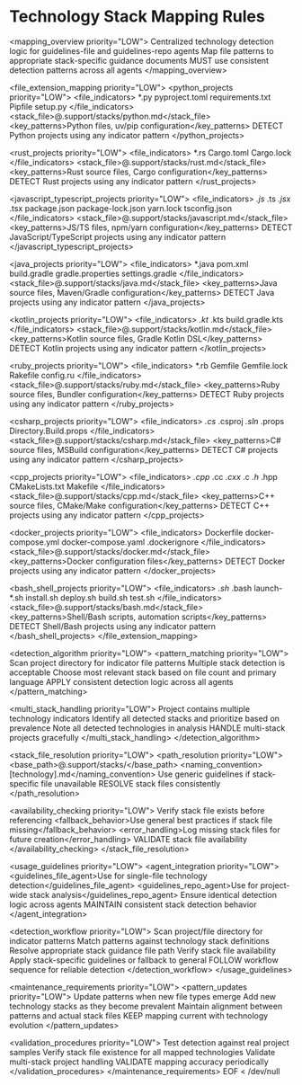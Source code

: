 # Technology Stack Mapping Rules

<mapping_overview priority="LOW">
<purpose>Centralized technology detection logic for guidelines-file and guidelines-repo agents</purpose>
<function>Map file patterns to appropriate stack-specific guidance documents</function>
<enforcement>MUST use consistent detection patterns across all agents</enforcement>
</mapping_overview>

<file_extension_mapping priority="LOW">
<python_projects priority="LOW">
  <file_indicators>
    <pattern>*.py</pattern>
    <pattern>pyproject.toml</pattern>
    <pattern>requirements.txt</pattern>
    <pattern>Pipfile</pattern>
    <pattern>setup.py</pattern>
  </file_indicators>
  <stack_file>@.support/stacks/python.md</stack_file>
  <key_patterns>Python files, uv/pip configuration</key_patterns>
  <enforcement>DETECT Python projects using any indicator pattern</enforcement>
</python_projects>

<rust_projects priority="LOW">
  <file_indicators>
    <pattern>*.rs</pattern>
    <pattern>Cargo.toml</pattern>
    <pattern>Cargo.lock</pattern>
  </file_indicators>
  <stack_file>@.support/stacks/rust.md</stack_file>
  <key_patterns>Rust source files, Cargo configuration</key_patterns>
  <enforcement>DETECT Rust projects using any indicator pattern</enforcement>
</rust_projects>

<javascript_typescript_projects priority="LOW">
  <file_indicators>
    <pattern>*.js</pattern>
    <pattern>*.ts</pattern>
    <pattern>*.jsx</pattern>
    <pattern>*.tsx</pattern>
    <pattern>package.json</pattern>
    <pattern>package-lock.json</pattern>
    <pattern>yarn.lock</pattern>
    <pattern>tsconfig.json</pattern>
  </file_indicators>
  <stack_file>@.support/stacks/javascript.md</stack_file>
  <key_patterns>JS/TS files, npm/yarn configuration</key_patterns>
  <enforcement>DETECT JavaScript/TypeScript projects using any indicator pattern</enforcement>
</javascript_typescript_projects>

<java_projects priority="LOW">
  <file_indicators>
    <pattern>*.java</pattern>
    <pattern>pom.xml</pattern>
    <pattern>build.gradle</pattern>
    <pattern>gradle.properties</pattern>
    <pattern>settings.gradle</pattern>
  </file_indicators>
  <stack_file>@.support/stacks/java.md</stack_file>
  <key_patterns>Java source files, Maven/Gradle configuration</key_patterns>
  <enforcement>DETECT Java projects using any indicator pattern</enforcement>
</java_projects>

<kotlin_projects priority="LOW">
  <file_indicators>
    <pattern>*.kt</pattern>
    <pattern>*.kts</pattern>
    <pattern>build.gradle.kts</pattern>
  </file_indicators>
  <stack_file>@.support/stacks/kotlin.md</stack_file>
  <key_patterns>Kotlin source files, Gradle Kotlin DSL</key_patterns>
  <enforcement>DETECT Kotlin projects using any indicator pattern</enforcement>
</kotlin_projects>

<ruby_projects priority="LOW">
  <file_indicators>
    <pattern>*.rb</pattern>
    <pattern>Gemfile</pattern>
    <pattern>Gemfile.lock</pattern>
    <pattern>Rakefile</pattern>
    <pattern>config.ru</pattern>
  </file_indicators>
  <stack_file>@.support/stacks/ruby.md</stack_file>
  <key_patterns>Ruby source files, Bundler configuration</key_patterns>
  <enforcement>DETECT Ruby projects using any indicator pattern</enforcement>
</ruby_projects>

<csharp_projects priority="LOW">
  <file_indicators>
    <pattern>*.cs</pattern>
    <pattern>*.csproj</pattern>
    <pattern>*.sln</pattern>
    <pattern>*.props</pattern>
    <pattern>Directory.Build.props</pattern>
  </file_indicators>
  <stack_file>@.support/stacks/csharp.md</stack_file>
  <key_patterns>C# source files, MSBuild configuration</key_patterns>
  <enforcement>DETECT C# projects using any indicator pattern</enforcement>
</csharp_projects>

<cpp_projects priority="LOW">
  <file_indicators>
    <pattern>*.cpp</pattern>
    <pattern>*.cc</pattern>
    <pattern>*.cxx</pattern>
    <pattern>*.c</pattern>
    <pattern>*.h</pattern>
    <pattern>*.hpp</pattern>
    <pattern>CMakeLists.txt</pattern>
    <pattern>Makefile</pattern>
  </file_indicators>
  <stack_file>@.support/stacks/cpp.md</stack_file>
  <key_patterns>C++ source files, CMake/Make configuration</key_patterns>
  <enforcement>DETECT C++ projects using any indicator pattern</enforcement>
</cpp_projects>

<docker_projects priority="LOW">
  <file_indicators>
    <pattern>Dockerfile</pattern>
    <pattern>docker-compose.yml</pattern>
    <pattern>docker-compose.yaml</pattern>
    <pattern>.dockerignore</pattern>
  </file_indicators>
  <stack_file>@.support/stacks/docker.md</stack_file>
  <key_patterns>Docker configuration files</key_patterns>
  <enforcement>DETECT Docker projects using any indicator pattern</enforcement>
</docker_projects>

<bash_shell_projects priority="LOW">
  <file_indicators>
    <pattern>*.sh</pattern>
    <pattern>*.bash</pattern>
    <pattern>launch-*.sh</pattern>
    <pattern>install.sh</pattern>
    <pattern>deploy.sh</pattern>
    <pattern>build.sh</pattern>
    <pattern>test.sh</pattern>
  </file_indicators>
  <stack_file>@.support/stacks/bash.md</stack_file>
  <key_patterns>Shell/Bash scripts, automation scripts</key_patterns>
  <enforcement>DETECT Shell/Bash projects using any indicator pattern</enforcement>
</bash_shell_projects>
</file_extension_mapping>

<detection_algorithm priority="LOW">
<pattern_matching priority="LOW">
  <instruction>Scan project directory for indicator file patterns</instruction>
  <precedence>Multiple stack detection is acceptable</precedence>
  <selection>Choose most relevant stack based on file count and primary language</selection>
  <enforcement>APPLY consistent detection logic across all agents</enforcement>
</pattern_matching>

<multi_stack_handling priority="LOW">
  <scenario>Project contains multiple technology indicators</scenario>
  <approach>Identify all detected stacks and prioritize based on prevalence</approach>
  <documentation>Note all detected technologies in analysis</documentation>
  <enforcement>HANDLE multi-stack projects gracefully</enforcement>
</multi_stack_handling>
</detection_algorithm>

<stack_file_resolution priority="LOW">
<path_resolution priority="LOW">
  <base_path>@.support/stacks/</base_path>
  <naming_convention>[technology].md</naming_convention>
  <fallback>Use generic guidelines if stack-specific file unavailable</fallback>
  <enforcement>RESOLVE stack files consistently</enforcement>
</path_resolution>

<availability_checking priority="LOW">
  <check>Verify stack file exists before referencing</check>
  <fallback_behavior>Use general best practices if stack file missing</fallback_behavior>
  <error_handling>Log missing stack files for future creation</error_handling>
  <enforcement>VALIDATE stack file availability</enforcement>
</availability_checking>
</stack_file_resolution>

<usage_guidelines priority="LOW">
<agent_integration priority="LOW">
  <guidelines_file_agent>Use for single-file technology detection</guidelines_file_agent>
  <guidelines_repo_agent>Use for project-wide stack analysis</guidelines_repo_agent>
  <consistency>Ensure identical detection logic across agents</consistency>
  <enforcement>MAINTAIN consistent stack detection behavior</enforcement>
</agent_integration>

<detection_workflow priority="LOW">
  <step order="1">Scan project/file directory for indicator patterns</step>
  <step order="2">Match patterns against technology stack definitions</step>
  <step order="3">Resolve appropriate stack guidance file path</step>
  <step order="4">Verify stack file availability</step>
  <step order="5">Apply stack-specific guidelines or fallback to general</step>
  <enforcement>FOLLOW workflow sequence for reliable detection</enforcement>
</detection_workflow>
</usage_guidelines>

<maintenance_requirements priority="LOW">
<pattern_updates priority="LOW">
  <requirement>Update patterns when new file types emerge</requirement>
  <requirement>Add new technology stacks as they become prevalent</requirement>
  <requirement>Maintain alignment between patterns and actual stack files</requirement>
  <enforcement>KEEP mapping current with technology evolution</enforcement>
</pattern_updates>

<validation_procedures priority="LOW">
  <procedure>Test detection against real project samples</procedure>
  <procedure>Verify stack file existence for all mapped technologies</procedure>
  <procedure>Validate multi-stack project handling</procedure>
  <enforcement>VALIDATE mapping accuracy periodically</enforcement>
</validation_procedures>
</maintenance_requirements>
EOF < /dev/null